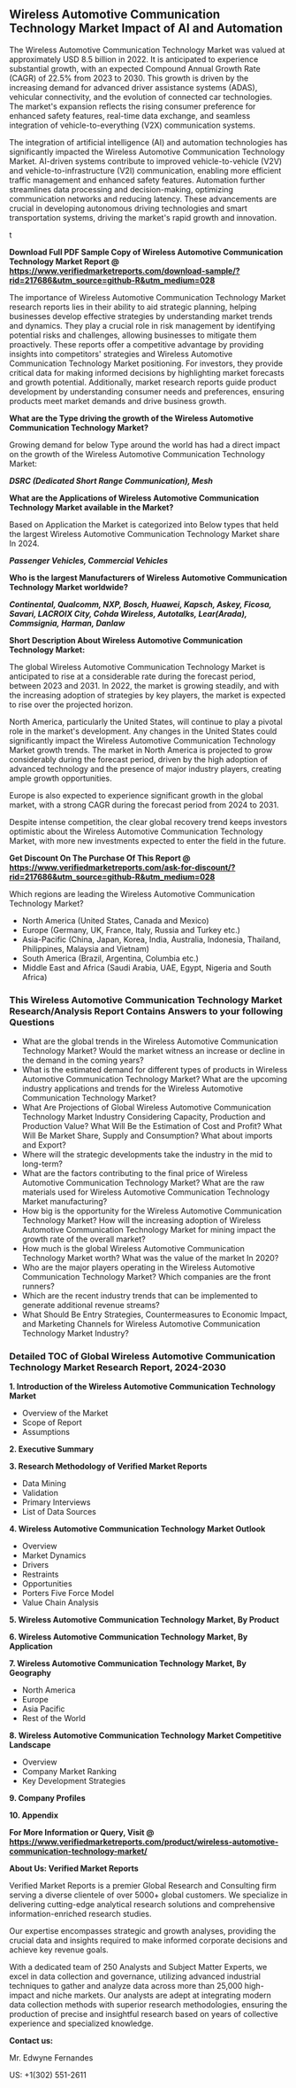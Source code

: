 <h2>Wireless Automotive Communication Technology Market Impact of AI and Automation</h2><p>The Wireless Automotive Communication Technology Market was valued at approximately USD 8.5 billion in 2022. It is anticipated to experience substantial growth, with an expected Compound Annual Growth Rate (CAGR) of 22.5% from 2023 to 2030. This growth is driven by the increasing demand for advanced driver assistance systems (ADAS), vehicular connectivity, and the evolution of connected car technologies. The market's expansion reflects the rising consumer preference for enhanced safety features, real-time data exchange, and seamless integration of vehicle-to-everything (V2X) communication systems.</p><p>The integration of artificial intelligence (AI) and automation technologies has significantly impacted the Wireless Automotive Communication Technology Market. AI-driven systems contribute to improved vehicle-to-vehicle (V2V) and vehicle-to-infrastructure (V2I) communication, enabling more efficient traffic management and enhanced safety features. Automation further streamlines data processing and decision-making, optimizing communication networks and reducing latency. These advancements are crucial in developing autonomous driving technologies and smart transportation systems, driving the market's rapid growth and innovation.</p>t</p><p id="" class=""><strong>Download Full PDF Sample Copy of Wireless Automotive Communication Technology Market Report @ <a href="https://www.verifiedmarketreports.com/download-sample/?rid=217686&utm_source=github-R&utm_medium=028" target="_blank">https://www.verifiedmarketreports.com/download-sample/?rid=217686&utm_source=github-R&utm_medium=028</a></strong></p><p>The importance of&nbsp;Wireless Automotive Communication Technology Market research reports lies in their ability to aid strategic planning, helping businesses develop effective strategies by understanding market trends and dynamics. They play a crucial role in risk management by identifying potential risks and challenges, allowing businesses to mitigate them proactively. These reports offer a competitive advantage by providing insights into competitors' strategies and Wireless Automotive Communication Technology Market positioning. For investors, they provide critical data for making informed decisions by highlighting market forecasts and growth potential. Additionally, market research reports guide product development by understanding consumer needs and preferences, ensuring products meet market demands and drive business growth.</p><p><strong>What are the&nbsp;Type driving the growth of the Wireless Automotive Communication Technology Market?</strong></p><p id="" class="">Growing demand for below Type around the world has had a direct impact on the growth of the Wireless Automotive Communication Technology Market:</p><em><strong>DSRC (Dedicated Short Range Communication), Mesh</strong></em></p><strong>What are the&nbsp;Applications&nbsp;of Wireless Automotive Communication Technology Market available in the Market?</strong></p><p id="" class="">Based on Application the Market is categorized into Below types that held the largest Wireless Automotive Communication Technology Market share In 2024.</p><em><strong>Passenger Vehicles, Commercial Vehicles</strong></em></p><strong>Who is the largest Manufacturers of Wireless Automotive Communication Technology Market worldwide?</strong></p><p><em><strong>Continental, Qualcomm, NXP, Bosch, Huawei, Kapsch, Askey, Ficosa, Savari, LACROIX City, Cohda Wireless, Autotalks, Lear(Arada), Commsignia, Harman, Danlaw</strong></em></p><p id="" class=""><strong>Short Description About Wireless Automotive Communication Technology Market:</strong></p><p>The global Wireless Automotive Communication Technology Market is anticipated to rise at a considerable rate during the forecast period, between 2023 and 2031. In 2022, the market is growing steadily, and with the increasing adoption of strategies by key players, the market is expected to rise over the projected horizon.</p><p>North America, particularly the United States, will continue to play a pivotal role in the market's development. Any changes in the United States could significantly impact the Wireless Automotive Communication Technology Market growth trends. The market in North America is projected to grow considerably during the forecast period, driven by the high adoption of advanced technology and the presence of major industry players, creating ample growth opportunities.</p><p>Europe is also expected to experience significant growth in the global market, with a strong CAGR during the forecast period from 2024 to 2031.</p><p>Despite intense competition, the clear global recovery trend keeps investors optimistic about the Wireless Automotive Communication Technology Market, with more new investments expected to enter the field in the future.</p><p id="" class=""><strong>Get Discount On The Purchase Of This Report @ <a href="https://www.verifiedmarketreports.com/ask-for-discount/?rid=217686&utm_source=github-R&utm_medium=028" target="_blank">https://www.verifiedmarketreports.com/ask-for-discount/?rid=217686&utm_source=github-R&utm_medium=028</a></strong></p>Which regions are leading the Wireless Automotive Communication Technology Market?</p><ul><li>North America (United States, Canada and Mexico)</li><li>Europe (Germany, UK, France, Italy, Russia and Turkey etc.)</li><li>Asia-Pacific (China, Japan, Korea, India, Australia, Indonesia, Thailand, Philippines, Malaysia and Vietnam)</li><li>South America (Brazil, Argentina, Columbia etc.)</li><li>Middle East and Africa (Saudi Arabia, UAE, Egypt, Nigeria and South Africa)</li></ul><h3 id="" class="">This Wireless Automotive Communication Technology Market Research/Analysis Report Contains Answers to your following Questions</h3><ul><li>What are the global trends in the Wireless Automotive Communication Technology Market? Would the market witness an increase or decline in the demand in the coming years?</li><li>What is the estimated demand for different types of products in Wireless Automotive Communication Technology Market? What are the upcoming industry applications and trends for the Wireless Automotive Communication Technology Market?</li><li>What Are Projections of Global Wireless Automotive Communication Technology Market Industry Considering Capacity, Production and Production Value? What Will Be the Estimation of Cost and Profit? What Will Be Market Share, Supply and Consumption? What about imports and Export?</li><li>Where will the strategic developments take the industry in the mid to long-term?</li><li>What are the factors contributing to the final price of Wireless Automotive Communication Technology Market? What are the raw materials used for Wireless Automotive Communication Technology Market manufacturing?</li><li>How big is the opportunity for the Wireless Automotive Communication Technology Market? How will the increasing adoption of Wireless Automotive Communication Technology Market for mining impact the growth rate of the overall market?</li><li>How much is the global Wireless Automotive Communication Technology Market worth? What was the value of the market In 2020?</li><li>Who are the major players operating in the Wireless Automotive Communication Technology Market? Which companies are the front runners?</li><li>Which are the recent industry trends that can be implemented to generate additional revenue streams?</li><li>What Should Be Entry Strategies, Countermeasures to Economic Impact, and Marketing Channels for Wireless Automotive Communication Technology Market Industry?</li></ul><h3 id="" class="">Detailed TOC of Global Wireless Automotive Communication Technology Market Research Report, 2024-2030</h3><p id="" class=""><strong>1. Introduction of the Wireless Automotive Communication Technology Market</strong></p><ul><li>Overview of the Market</li><li>Scope of Report</li><li>Assumptions</li></ul><p id="" class=""><strong>2. Executive Summary</strong></p><p id="" class=""><strong>3. Research Methodology of Verified Market Reports</strong></p><ul><li>Data Mining</li><li>Validation</li><li>Primary Interviews</li><li>List of Data Sources</li></ul><p id="" class=""><strong>4. Wireless Automotive Communication Technology Market Outlook</strong></p><ul><li>Overview</li><li>Market Dynamics</li><li>Drivers</li><li>Restraints</li><li>Opportunities</li><li>Porters Five Force Model</li><li>Value Chain Analysis</li></ul><p id="" class=""><strong>5. Wireless Automotive Communication Technology Market, By Product</strong></p><p id="" class=""><strong>6. Wireless Automotive Communication Technology Market, By Application</strong></p><p id="" class=""><strong>7. Wireless Automotive Communication Technology Market, By Geography</strong></p><ul><li>North America</li><li>Europe</li><li>Asia Pacific</li><li>Rest of the World</li></ul><p id="" class=""><strong>8. Wireless Automotive Communication Technology Market Competitive Landscape</strong></p><ul><li>Overview</li><li>Company Market Ranking</li><li>Key Development Strategies</li></ul><p id="" class=""><strong>9. Company Profiles</strong></p><p id="" class=""><strong>10. Appendix</strong></p><p id="" class=""><strong>For More Information or Query, Visit @ <a href="https://www.verifiedmarketreports.com/product/wireless-automotive-communication-technology-market/" target="_blank">https://www.verifiedmarketreports.com/product/wireless-automotive-communication-technology-market/</a></strong></p><p id="" class=""><strong>About Us: Verified Market Reports</strong></p><p id="" class="">Verified Market Reports is a premier Global Research and Consulting firm serving a diverse clientele of over 5000+ global customers. We specialize in delivering cutting-edge analytical research solutions and comprehensive information-enriched research studies.</p><p id="" class="">Our expertise encompasses strategic and growth analyses, providing the crucial data and insights required to make informed corporate decisions and achieve key revenue goals.</p><p id="" class="">With a dedicated team of 250 Analysts and Subject Matter Experts, we excel in data collection and governance, utilizing advanced industrial techniques to gather and analyze data across more than 25,000 high-impact and niche markets. Our analysts are adept at integrating modern data collection methods with superior research methodologies, ensuring the production of precise and insightful research based on years of collective experience and specialized knowledge.</p><p id="" class=""><strong>Contact us:</strong></p><p id="" class="">Mr. Edwyne Fernandes</p><p id="" class="">US: +1(302) 551-2611</p>